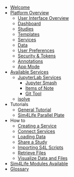 <!-- _sidebar.md -->

* [Welcome](README.md)
* [Platform Overview](platform_introduction/platform.md)
  * [User Interface Overview](platform_introduction/overview.md)
  * [Dashboard](platform_introduction/Dashboard.md)
  * [Studies](platform_introduction/Studies.md)
  * [Templates](platform_introduction/templates.md)
  * [Services](platform_introduction/services.md)
  * [Data](platform_introduction/Data.md)
  * [User Preferences](platform_introduction/profile.md)
  * [Security & Tokens](platform_introduction/security_details.md)
  * [Annotations](platform_introduction/annotations.md)
  * [App Mode](platform_introduction/appmode.md)
* [Available Services](Services/Service.md)
  * [JupyterLab Services](Services/JupyterLab/JupyterLabs.md)
    * [Jupyter Smash](Services/JupyterLab/JupyterLabs?id=jupyter-smash)
    * [Items of Note](Services/JupyterLab/JupyterLabs?id=items-of-note)
    * [Git Tool](Services/JupyterLab/Sidebar?id=git-tool-)
  * [isolve](Services/iSolve.md)
* Tutorials
  * [General Tutorial](Tutorials/GeneralTutorial.md)
  * [Sim4Life Parallel Plate](Tutorials/Sim4LifeParallelPlate.md)
* How to
  * [Creating a Service](GeneralUsage/createservice.md)
  * [Connect Services](GeneralUsage/MapInputs.md)
  * [Loading Data](Services/FilePicker.md)
  * [Share a Study](GeneralUsage/sharestudy.md)
  * [Importing S4L Scripts](GeneralUsage/adaptscripts.md)
  * [Retrieve Files](GeneralUsage/retrieving_data.md)
  * [Visualize Data and Files](GeneralUsage/postpro_viewer_types.md)
* [Sim4Life Modules Available](s4lalgos.md)
* [Glossary](Glossary.md)